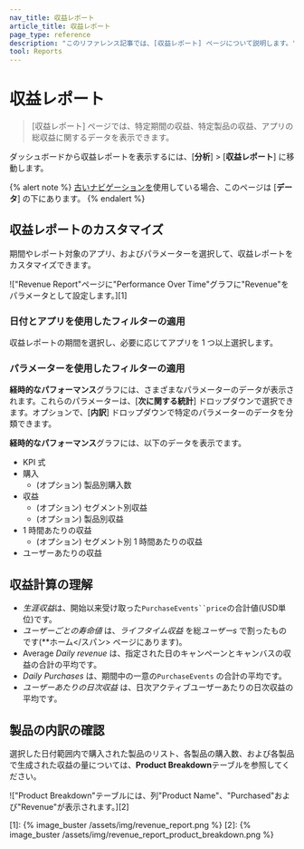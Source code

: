 ```yaml
---
nav_title: 収益レポート
article_title: 収益レポート
page_type: reference
description: "このリファレンス記事では、[収益レポート] ページについて説明します。"
tool: Reports
---
```


# 収益レポート

> \[収益レポート] ページでは、特定期間の収益、特定製品の収益、アプリの総収益に関するデータを表示できます。

ダッシュボードから収益レポートを表示するには、\[**分析**] > \[**収益レポート**] に移動します。 

{% alert note %}
[古いナビゲーションを]({{site.baseurl}}/navigation)使用している場合、このページは \[**データ**] の下にあります。
{% endalert %}

## 収益レポートのカスタマイズ

期間やレポート対象のアプリ、およびパラメーターを選択して、収益レポートをカスタマイズできます。

!["Revenue Report"ページに"Performance Over Time"グラフに"Revenue"をパラメータとして設定します。][1]

### 日付とアプリを使用したフィルターの適用

収益レポートの期間を選択し、必要に応じてアプリを 1 つ以上選択します。

### パラメーターを使用したフィルターの適用

**経時的なパフォーマンス**グラフには、さまざまなパラメーターのデータが表示されます。これらのパラメーターは、\[**次に関する統計**] ドロップダウンで選択できます。オプションで、\[**内訳**] ドロップダウンで特定のパラメーターのデータを分類できます。

**経時的なパフォーマンス**グラフには、以下のデータを表示でます。
- KPI 式
- 購入
    - (オプション) 製品別購入数
- 収益
    - (オプション) セグメント別収益
    - (オプション) 製品別収益
- 1 時間あたりの収益
    - (オプション) セグメント別 1 時間あたりの収益
- ユーザーあたりの収益

## 収益計算の理解

- *生涯収益*は、開始以来受け取った`PurchaseEvents``price`の合計値(USD単位)です。 
- *ユーザーごとの寿命値* は、*ライフタイム収益* を総*ユーザーs* で割ったものです(**ホーム</スパン> ページにあります)。
- Average *Daily revenue* は、指定された日のキャンペーンとキャンバスの収益の合計の平均です。
- *Daily Purchases* は、期間中の一意の`PurchaseEvents` の合計の平均です。
- *ユーザーあたりの日次収益* は、日次アクティブユーザーあたりの日次収益の平均です。

## 製品の内訳の確認

選択した日付範囲内で購入された製品のリスト、各製品の購入数、および各製品で生成された収益の量については、**Product Breakdown**テーブルを参照してください。

!["Product Breakdown"テーブルには、列"Product Name"、"Purchased"および"Revenue"が表示されます。][2]


[1]: {% image_buster /assets/img/revenue_report.png %}
[2]: {% image_buster /assets/img/revenue_report_product_breakdown.png %}
